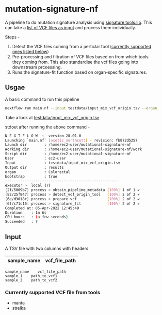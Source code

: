 # mutation-signature-nf

A pipeline to do mutation signature analysis using [signature.tools.lib](https://github.com/Nik-Zainal-Group/signature.tools.lib). This can take a [list of VCF files as input](#input) and process them individually.

Steps - 
1. Detect the VCF files coming from a perticlar tool ([currently supported ones listed below](#currently-supported-vcf-file-from-tools))
2. Pre-processing and filtration of VCF files based on from which tools they coming from. This also standardise the vcf files going into downstream prcoessing.
3. Runs the signature-fit function based on organ-specific signatures.

## Usgae 

A basic command to run this pipeline

```bash
nextflow run main.nf --input testdata/input_mix_vcf_origin.tsv --organ "Colorectal" -with-docker
```

Take a look at [testdata/input_mix_vcf_origin.tsv](testdata/input_mix_vcf_origin.tsv)

stdout after running the above command - 

```bash
N E X T F L O W  ~  version 20.01.0
Launching `main.nf` [exotic_northcutt] - revision: fb872d5257
Launch dir        : /home/ec2-user/mutational-signature-nf
Working dir       : /home/ec2-user/mutational-signature-nf/work
Script dir        : /home/ec2-user/mutational-signature-nf
User              : ec2-user
Input             : testdata/input_mix_vcf_origin.tsv
Output dir        : results
organ             : Colorectal
bootstrap         : true
----------------------------------------------------
executor >  local (7)
[2f/5069b7] process > obtain_pipeline_metadata [100%] 1 of 1 ✔
[82/25f847] process > detect_vcf_origin_tool   [100%] 2 of 2 ✔
[6e/d3018c] process > prepare_vcf              [100%] 2 of 2 ✔
[6f/c71c15] process > signature_fit            [100%] 2 of 2 ✔
Completed at: 05-Apr-2022 12:45:49
Duration    : 1m 6s
CPU hours   : (a few seconds)
Succeeded   : 7
```

## Input

A TSV file with two columns with headers

| sample_name | vcf_file_path |
|---|---|

```
sample_name    vcf_file_path
sample_1    path_to_vcf1
sample_2    path_to_vcf2
```

### Currently supported VCF file from tools

* manta
* strelka